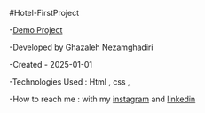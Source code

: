 #Hotel-FirstProject


-[Demo Project](https://ghazalehnezamghadiri.github.io/HOTEL/project2.html)

-Developed by Ghazaleh Nezamghadiri

-Created - 2025-01-01

-Technologies Used : Html , css , 

-How to reach me : with my [instagram](https://www.instagram.com/ghazale.ghadiri/?hl=en) and  [linkedin](https://www.linkedin.com/in/ghazaleh-nezamghadiri-06b626302/)
